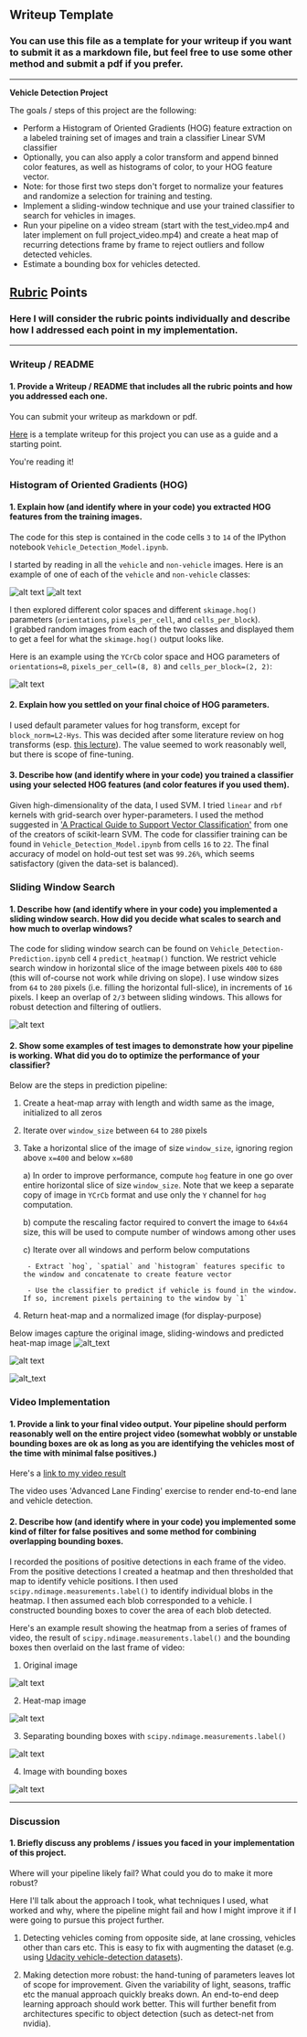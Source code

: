 ## Writeup Template
### You can use this file as a template for your writeup if you want to submit it as a markdown file, but feel free to use some other method and submit a pdf if you prefer.

---

**Vehicle Detection Project**

The goals / steps of this project are the following:

* Perform a Histogram of Oriented Gradients (HOG) feature extraction on a labeled training set of images and train a classifier Linear SVM classifier
* Optionally, you can also apply a color transform and append binned color features, as well as histograms of color, to your HOG feature vector. 
* Note: for those first two steps don't forget to normalize your features and randomize a selection for training and testing.
* Implement a sliding-window technique and use your trained classifier to search for vehicles in images.
* Run your pipeline on a video stream (start with the test_video.mp4 and later implement on full project_video.mp4) and create a heat map of recurring detections frame by frame to reject outliers and follow detected vehicles.
* Estimate a bounding box for vehicles detected.

[//]: # (Image References)
[image1]: ./examples/vehicle.png
[image2]: ./examples/non-vehicle.png
[image3]: ./examples/hog_features.png
[image4]: ./examples/sliding_window.png
[image5]: ./examples/test_image.png
[image6]: ./examples/bboxes_and_heat.png
[image7]: ./examples/labels_map.png
[image8]: ./examples/output_bboxes.png
[image9]: ./examples/vehicle_bbox2.png
[image10]: ./examples/test1.jpg
[image11]: ./examples/heatmap.png
[video1]: ./project_video.mp4

## [Rubric](https://review.udacity.com/#!/rubrics/513/view) Points
### Here I will consider the rubric points individually and describe how I addressed each point in my implementation.  

---
### Writeup / README

#### 1. Provide a Writeup / README that includes all the rubric points and how you addressed each one.
You can submit your writeup as markdown or pdf.

[Here](https://github.com/udacity/CarND-Vehicle-Detection/blob/master/writeup_template.md) is a template writeup for 
this project you can use as a guide and a starting point.  

You're reading it!

### Histogram of Oriented Gradients (HOG)

#### 1. Explain how (and identify where in your code) you extracted HOG features from the training images.

The code for this step is contained in the code cells `3` to `14` of the IPython notebook `Vehicle_Detection_Model.ipynb`.  

I started by reading in all the `vehicle` and `non-vehicle` images.  Here is an example of one of each 
of the `vehicle` and `non-vehicle` classes:

![alt text][image1]
![alt text][image2]

I then explored different color spaces and different `skimage.hog()` parameters (`orientations`, `pixels_per_cell`, 
and `cells_per_block`).  
I grabbed random images from each of the two classes and displayed them to get a feel for what 
the `skimage.hog()` output looks like.

Here is an example using the `YCrCb` color space and HOG parameters of `orientations=8`, 
`pixels_per_cell=(8, 8)` and `cells_per_block=(2, 2)`:


![alt text][image3]

#### 2. Explain how you settled on your final choice of HOG parameters.

I used default parameter values for hog transform, except for `block_norm=L2-Hys`. 
This was decided after some literature review on hog transforms (esp. [this lecture](https://www.youtube.com/watch?v=7S5qXET179I)).
The value seemed to work reasonably well, but there is scope of fine-tuning.

#### 3. Describe how (and identify where in your code) you trained a classifier using your selected HOG features (and color features if you used them).

Given high-dimensionality of the data, I used SVM. I tried `linear` and `rbf` kernels with grid-search over hyper-parameters.
I used the method suggested in ['A Practical Guide to Support Vector Classification'](https://www.csie.ntu.edu.tw/~cjlin/papers/guide/guide.pdf) 
from one of the creators of scikit-learn SVM.
The code for classifier training can be found in `Vehicle_Detection_Model.ipynb` from cells `16` to `22`.
The final accuracy of model on hold-out test set was `99.26%`, which seems satisfactory (given the data-set is balanced).

### Sliding Window Search

#### 1. Describe how (and identify where in your code) you implemented a sliding window search.  How did you decide what scales to search and how much to overlap windows?

The code for sliding window search can be found on `Vehicle_Detection-Prediction.ipynb` cell `4` `predict_heatmap()` function.
We restrict vehicle search window in horizontal slice of the image between pixels `400` to `680` (this will of-course not work while driving on slope).
I use window sizes from `64` to `280` pixels (i.e. filling the horizontal full-slice), in increments of `16` pixels.
I keep an overlap of `2/3` between sliding windows. This allows for robust detection and filtering of outliers.

![alt text][image4]


#### 2. Show some examples of test images to demonstrate how your pipeline is working.  What did you do to optimize the performance of your classifier?

Below are the steps in prediction pipeline:

1. Create a heat-map array with length and width same as the image, initialized to all zeros

2. Iterate over `window_size` between `64` to `280` pixels

3. Take a horizontal slice of the image of size `window_size`, ignoring region above `x=400` and below `x=680` 

    a) In order to improve performance, compute `hog` feature in one go over entire horizontal slice of size `window_size`. Note that we keep a separate copy of image in `YCrCb` format and use only the `Y` channel for `hog` computation. 
    
    b) compute the rescaling factor required to convert the image to `64x64` size, this will be used to compute number of windows among other uses
    
    c) Iterate over all windows and perform below computations
    
        - Extract `hog`, `spatial` and `histogram` features specific to the window and concatenate to create feature vector
        
        - Use the classifier to predict if vehicle is found in the window. If so, increment pixels pertaining to the window by `1`
        
4. Return heat-map and a normalized image (for display-purpose)

Below images capture the original image, sliding-windows and predicted heat-map image
![alt_text][image5]

![alt text][image4]

![alt_text][image6]


### Video Implementation

#### 1. Provide a link to your final video output.  Your pipeline should perform reasonably well on the entire project video (somewhat wobbly or unstable bounding boxes are ok as long as you are identifying the vehicles most of the time with minimal false positives.)
Here's a [link to my video result](./project_video_cars.mp4)

The video uses 'Advanced Lane Finding' exercise to render end-to-end lane and vehicle detection.


#### 2. Describe how (and identify where in your code) you implemented some kind of filter for false positives and some method for combining overlapping bounding boxes.

I recorded the positions of positive detections in each frame of the video.
From the positive detections I created a heatmap and then thresholded that map to identify vehicle positions.
I then used `scipy.ndimage.measurements.label()` to identify individual blobs in the heatmap.
I then assumed each blob corresponded to a vehicle.  I constructed bounding boxes to cover the area of each blob detected.  

Here's an example result showing the heatmap from a series of frames of video, the result of 
`scipy.ndimage.measurements.label()` and the bounding boxes then overlaid on the last frame of video:

1. Original image

![alt text][image10]

2. Heat-map image

![alt text][image11]

3. Separating bounding boxes with `scipy.ndimage.measurements.label()`

![alt text][image7]

4. Image with bounding boxes

![alt text][image9]

---

### Discussion

#### 1. Briefly discuss any problems / issues you faced in your implementation of this project.
Where will your pipeline likely fail?  What could you do to make it more robust?

Here I'll talk about the approach I took, what techniques I used, what worked and why, 
where the pipeline might fail and how I might improve it if I were going to pursue this project further.  

1. Detecting vehicles coming from opposite side, at lane crossing, vehicles other than cars etc. This is easy to fix with augmenting the dataset (e.g. using [Udacity vehicle-detection datasets](https://github.com/udacity/self-driving-car/tree/master/vehicle-detection/)).

2. Making detection more robust: the hand-tuning of parameters leaves lot of scope for improvement. Given the variability of light, seasons, traffic etc the manual approach quickly breaks down. An end-to-end deep learning approach should work better. This will further benefit from architectures specific to object detection (such as detect-net from nvidia).
